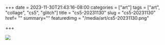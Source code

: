 +++
date = 2023-11-30T21:43:16-08:00
categories = ["art"]
tags = ["art", "collage", "cs5", "glitch"]
title = "cs5-20231130"
slug = "cs5-20231130"
href= ""
summary=""
featuredimg = "/media/art/cs5-20231130.png"

+++

<img src="/media/art/cs5-20231130.png" />
